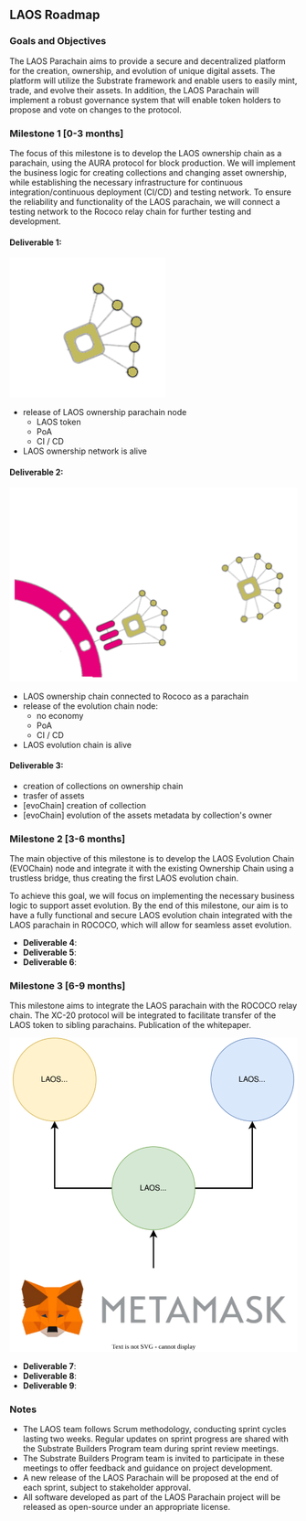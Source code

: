 ## LAOS Roadmap

### Goals and Objectives

The LAOS Parachain aims to provide a secure and decentralized platform for the creation, ownership, and evolution of unique digital assets. The platform will utilize the Substrate framework and enable users to easily mint, trade, and evolve their assets. In addition, the LAOS Parachain will implement a robust governance system that will enable token holders to propose and vote on changes to the protocol.
### Milestone 1 [0-3 months]

The focus of this milestone is to develop the LAOS ownership chain as a parachain, using the AURA protocol for block production. We will implement the business logic for creating collections and changing asset ownership, while establishing the necessary infrastructure for continuous integration/continuous deployment (CI/CD) and testing network. To ensure the reliability and functionality of the LAOS parachain, we will connect a testing network to the Rococo relay chain for further testing and development.


#### **Deliverable 1**: 

![](./stadalone_ownership_chain.png)
- release of LAOS ownership parachain node
    - LAOS token
    - PoA
    - CI / CD
- LAOS ownership network is alive

#### **Deliverable 2**: 

![](./relay_ownership_evolution.drawio.svg)
- LAOS ownership chain connected to Rococo as a parachain
- release of the evolution chain node:
    - no economy
    - PoA
    - CI / CD
- LAOS evolution chain is alive


#### **Deliverable 3**: 
- creation of collections on ownership chain
- trasfer of assets
- [evoChain] creation of collection
- [evoChain] evolution of the assets metadata by collection's owner

### Milestone 2 [3-6 months]
The main objective of this milestone is to develop the LAOS Evolution Chain (EVOChain) node and integrate it with the existing Ownership Chain using a trustless bridge, thus creating the first LAOS evolution chain.

To achieve this goal, we will focus on implementing the necessary business logic to support asset evolution. By the end of this milestone, our aim is to have a fully functional and secure LAOS evolution chain integrated with the LAOS parachain in ROCOCO, which will allow for seamless asset evolution.

* **Deliverable 4**:
* **Deliverable 5**:
* **Deliverable 6**:

### Milestone 3 [6-9 months]
This milestone aims to integrate the LAOS parachain with the ROCOCO relay chain. The XC-20 protocol will be integrated to facilitate transfer of the LAOS token to sibling parachains. Publication of the whitepaper.

![](./erc721Capabilities/nodes-infrastructure.drawio.svg)

* **Deliverable 7**:
* **Deliverable 8**:
* **Deliverable 9**:

### Notes

- The LAOS team follows Scrum methodology, conducting sprint cycles lasting two weeks. Regular updates on sprint progress are shared with the Substrate Builders Program team during sprint review meetings.
- The Substrate Builders Program team is invited to participate in these meetings to offer feedback and guidance on project development.
- A new release of the LAOS Parachain will be proposed at the end of each sprint, subject to stakeholder approval. 
- All software developed as part of the LAOS Parachain project will be released as open-source under an appropriate license.